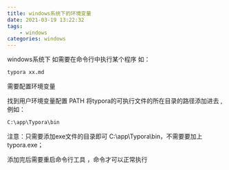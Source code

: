 ```yaml
---
title: windows系统下的环境变量
date: 2021-03-19 13:22:32
tags: 
	- windows
categories: windows
---
```




windows系统下 如需要在命令行中执行某个程序  如：

```bash
typora xx.md
```

需要配置环境变量

找到用户环境变量配置 PATH 将typora的可执行文件的所在目录的路径添加进去 ,例如：

```bash
C:\app\Typora\bin
```

注意：只需要添加exe文件的目录即可 C:\app\Typora\bin，不需要要加上 typora.exe；

添加完后需要重启命令行工具 ，命令才可以正常执行

